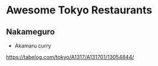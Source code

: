 # Awesome Tokyo Restaurants

## Nakameguro
* Akamaru curry

https://tabelog.com/tokyo/A1317/A131701/13054844/
